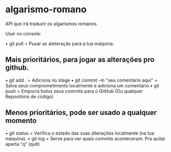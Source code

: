 # algarismo-romano
API que irá traduzir os algarismos romanos.

Usar no console: 

• git pull = Puxar as aleteração para a tua máquina.

## Mais prioritários, para jogar as alterações pro github.

• git add . = Adiciona no stage
• git commit -m "seu comentário aqui" = Salva seus comprometimento localmente e adiciona um comentário
• git push = Empurra todos seus commits para o GitHub (Ou qualquer Repositório de código)

## Menos prioritários, pode ser usado a qualquer momento
• git status = Verifica o estado das suas alterações localmente (na tua máquina). 
• git log = Serve para ver quais commits aconteceram. Pra quitar aperta "q" (quit) 


